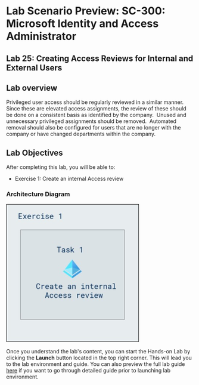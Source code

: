 # Lab Scenario Preview: SC-300:  Microsoft Identity and Access Administrator 

## Lab 25: Creating Access Reviews for Internal and External Users

## Lab overview

Privileged user access should be regularly reviewed in a similar manner.  Since these are elevated access assignments, the review of these should be done on a consistent basis as identified by the company.  Unused and unnecessary privileged assignments should be removed.  Automated removal should also be configured for users that are no longer with the company or have changed departments within the company.

## Lab Objectives

After completing this lab, you will be able to:
+ Exercise 1: Create an internal Access review

### Architecture Diagram

   ![](./media/arch25.png)


Once you understand the lab's content, you can start the Hands-on Lab by clicking the **Launch** button located in the top right corner. This will lead you to the lab environment and guide. You can also preview the full lab guide [here](https://experience.cloudlabs.ai/#/labguidepreview/901c0229-0c82-4830-943d-e1f37d76282e) if you want to go through detailed guide prior to launching lab environment.
